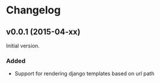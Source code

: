 # Changelog

<!---
Boilerplate:

## vX.X.X (YYYY-MM-DD)

### Added

### Deprecated

### Removed

### Fixed

### Security
-->

## v0.0.1 (2015-04-xx)

Initial version.

### Added

- Support for rendering django templates based on url path
